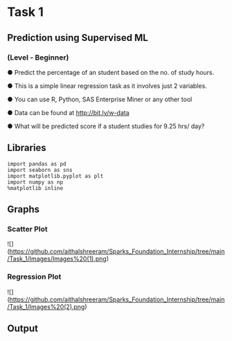 # Task 1

##    Prediction using Supervised ML

###     (Level - Beginner)

● Predict the percentage of an student based on the no. of study hours.

● This is a simple linear regression task as it involves just 2 variables.

● You can use R, Python, SAS Enterprise Miner or any other tool

● Data can be found at http://bit.ly/w-data

● What will be predicted score if a student studies for 9.25 hrs/ day?


## Libraries
~~~
import pandas as pd 
import seaborn as sns
import matplotlib.pyplot as plt
import numpy as np 
%matplotlib inline
~~~
## Graphs

### Scatter Plot
![] (https://github.com/aithalshreeram/Sparks_Foundation_Internship/tree/main/Task_1/Images/Images%20(1).png)

### Regression Plot
![] (https://github.com/aithalshreeram/Sparks_Foundation_Internship/tree/main/Task_1/Images%20(2).png)
## Output
